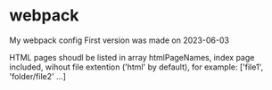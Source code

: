 # webpack
My webpack config
First version was made on 2023-06-03

HTML pages shoudl be listed in array htmlPageNames, index page included, wihout file extention ('html' by default), for example: 
['file1', 'folder/file2' ...]
